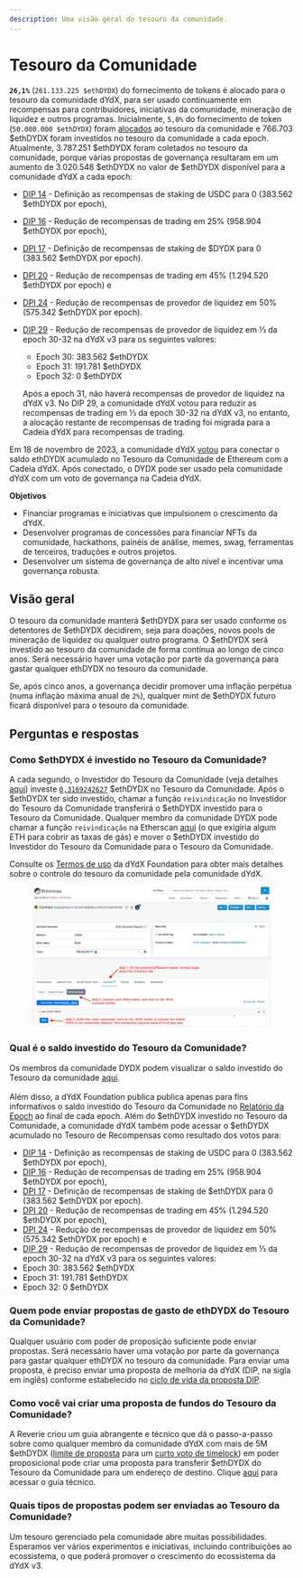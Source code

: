 ```yaml
---
description: Uma visão geral do tesouro da comunidade.
---
```


# Tesouro da Comunidade

**`26,1%`** (`261.133.225 $ethDYDX`) do fornecimento de tokens é alocado para o tesouro da comunidade dYdX, para ser usado continuamente em recompensas para contribuidores, iniciativas da comunidade, mineração de liquidez e outros programas. Inicialmente, `5,0%` do fornecimento de token (`50.000.000 $ethDYDX`) foram [alocados](https://docs.dydx.community/dydx-governance/start-here/dydx-allocations) ao tesouro da comunidade e 766.703 $ethDYDX foram investidos no tesouro da comunidade a cada epoch. Atualmente, 3.787.251 $ethDYDX foram coletados no tesouro da comunidade, porque várias propostas de governança resultaram em um aumento de 3.020.548 $ethDYDX no valor de $ethDYDX disponível para a comunidade dYdX a cada epoch:

* [DIP 14](https://dydx.community/dashboard/proposal/7) - Definição as recompensas de staking de USDC para 0 (383.562 $ethDYDX por epoch),
* [DIP 16](https://dydx.community/dashboard/proposal/8) - Redução de recompensas de trading em 25% (958.904 $ethDYDX por epoch),
* [DPI 17](https://dydx.community/dashboard/proposal/9) - Definição de recompensas de staking de $DYDX para 0 (383.562 $ethDYDX por epoch).
* [DPI 20](https://dydx.community/dashboard/proposal/11) - Redução de recompensas de trading em 45% (1.294.520 $ethDYDX por epoch) e
* [DPI 24](https://github.com/dydxfoundation/dip/blob/master/content/dips/DIP-24.md) - Redução de recompensas de provedor de liquidez em 50% (575.342 $ethDYDX por epoch).
*   [DIP 29](https://dydx.community/dashboard/proposal/16) - Redução de recompensas de provedor de liquidez em ⅓ da epoch 30-32 na dYdX v3 para os seguintes valores:

    * Epoch 30: 383.562 $ethDYDX
    * Epoch 31: 191.781 $ethDYDX
    * Epoch 32: 0 $ethDYDX

    Após a epoch 31, não haverá recompensas de provedor de liquidez na dYdX v3. No DIP 29, a comunidade dYdX votou para reduzir as recompensas de trading em ⅓ da epoch 30-32 na dYdX v3, no entanto, a alocação restante de recompensas de trading foi migrada para a Cadeia dYdX para recompensas de trading.

Em 18 de novembro de 2023, a comunidade dYdX [votou](https://dydx.community/dashboard/proposal/16) para conectar o saldo ethDYDX acumulado no Tesouro da Comunidade de Ethereum com a Cadeia dYdX. Após conectado, o DYDX pode ser usado pela comunidade dYdX com um voto de governança na Cadeia dYdX.



**Objetivos**

* Financiar programas e iniciativas que impulsionem o crescimento da dYdX.
* Desenvolver programas de concessões para financiar NFTs da comunidade, hackathons, painéis de análise, memes, swag, ferramentas de terceiros, traduções e outros projetos.
* Desenvolver um sistema de governança de alto nível e incentivar uma governança robusta.

## Visão geral

O tesouro da comunidade manterá $ethDYDX para ser usado conforme os detentores de $ethDYDX decidirem, seja para doações, novos pools de mineração de liquidez ou qualquer outro programa. O $ethDYDX será investido ao tesouro da comunidade de forma contínua ao longo de cinco anos. Será necessário haver uma votação por parte da governança para gastar qualquer ethDYDX no tesouro da comunidade.

Se, após cinco anos, a governança decidir promover uma inflação perpétua (numa inflação máxima anual de `2%`), qualquer mint de $ethDYDX futuro ficará disponível para o tesouro da comunidade.

## Perguntas e respostas

### Como $ethDYDX é investido no Tesouro da Comunidade?

A cada segundo, o Investidor do Tesouro da Comunidade (veja detalhes [aqui](https://docs.dydx.community/dydx-governance/resources/technical-overview#governance-architecture-overview)) investe [`0,3169242627`](tel:03169242627) $ethDYDX no Tesouro da Comunidade. Após o $ethDYDX ter sido investido, chamar a função `reivindicação` no Investidor do Tesouro da Comunidade transferirá o $ethDYDX investido para o Tesouro da Comunidade. Qualquer membro da comunidade DYDX pode chamar a função `reivindicação` na Etherscan [aqui](https://etherscan.io/address/0x08a90Fe0741B7DeF03fB290cc7B273F1855767D8#writeContract) (o que exigiria algum ETH para cobrir as taxas de gás) e mover o $ethDYDX investido do Investidor do Tesouro da Comunidade para o Tesouro da Comunidade.

Consulte os [Termos de uso](https://dydx.foundation/terms) da dYdX Foundation para obter mais detalhes sobre o controle do tesouro da comunidade pela comunidade dYdX.

<figure><img src="../.gitbook/assets/claim-function-CT-vester.png" alt=""><figcaption></figcaption></figure>

### Qual é o saldo investido do Tesouro da Comunidade?

Os membros da comunidade DYDX podem visualizar o saldo investido do Tesouro da comunidade [aqui](https://dydx.shippooor.xyz/). \
\
Além disso, a dYdX Foundation publica publica apenas para fins informativos o saldo investido do Tesouro da Comunidade no [Relatório da Epoch](https://dydx.foundation/blog) ao final de cada epoch. Além do $ethDYDX investido no Tesouro da Comunidade, a comunidade dYdX também pode acessar o $ethDYDX acumulado no Tesouro de Recompensas como resultado dos votos para:

* [DIP 14](https://dydx.community/dashboard/proposal/7) - Definição as recompensas de staking de USDC para 0 (383.562 $ethDYDX por epoch),
* [DIP 16](https://dydx.community/dashboard/proposal/8) - Redução de recompensas de trading em 25% (958.904 $ethDYDX por epoch),
* [DPI 17](https://dydx.community/dashboard/proposal/9) - Definição de recompensas de staking de $ethDYDX para 0 (383.562 $ethDYDX por epoch).
* [DPI 20](https://dydx.community/dashboard/proposal/11) - Redução de recompensas de trading em 45% (1.294.520 $ethDYDX por epoch),
* [DPI 24](https://github.com/dydxfoundation/dip/blob/master/content/dips/DIP-24.md) - Redução de recompensas de provedor de liquidez em 50% (575.342 $ethDYDX por epoch) e
*  [DIP 29](https://dydx.community/dashboard/proposal/16) - Redução de recompensas de provedor de liquidez em ⅓ da epoch 30-32 na dYdX v3 para os seguintes valores:
  * Epoch 30: 383.562 $ethDYDX
  * Epoch 31: 191.781 $ethDYDX
  * Epoch 32: 0 $ethDYDX

### Quem pode enviar propostas de gasto de ethDYDX do Tesouro da Comunidade?

Qualquer usuário com poder de proposição suficiente pode enviar propostas. Será necessário haver uma votação por parte da governança para gastar qualquer ethDYDX no tesouro da comunidade. Para enviar uma proposta, é preciso enviar uma proposta de melhoria da dYdX (DIP, na sigla em inglês) conforme estabelecido no [ciclo de vida da proposta DIP](../voting-and-governance/dip-proposal-lifecycle.md).

### Como você vai criar uma proposta de fundos do Tesouro da Comunidade?

A Reverie criou um guia abrangente e técnico que dá o passo-a-passo sobre como qualquer membro da comunidade dYdX com mais de 5M $ethDYDX ([limite de proposta](https://docs.dydx.community/dydx-governance/voting-and-governance/governance-parameters#timelock-parameters) para um [curto voto de timelock](https://docs.dydx.community/dydx-governance/voting-and-governance/governance-process#short-timelock-executor)) em poder proposicional pode criar uma proposta para transferir $ethDYDX do Tesouro da Comunidade para um endereço de destino. Clique [aqui](https://app.gitbook.com/o/-MeNgGQU0ucT2xo4s8-T/s/-MeNfSkgj48hU0q8Zbjn/\~/changes/EyisuFjLIyJ7K9RzaTfJ/technical-guide-on-building-a-dydx-community-treasury-spending-proposal) para acessar o guia técnico.

### Quais tipos de propostas podem ser enviadas ao Tesouro da Comunidade?

Um tesouro gerenciado pela comunidade abre muitas possibilidades. Esperamos ver vários experimentos e iniciativas, incluindo contribuições ao ecossistema, o que poderá promover o crescimento do ecossistema da dYdX v3.

